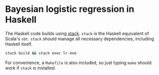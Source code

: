 # Bayesian logistic regression in Haskell


The Haskell code builds using [stack](https://docs.haskellstack.org/en/stable/README/). `stack` is the Haskell equivalent of Scala's `sbt`. `stack` should manage all necessary dependencies, including Haskell itself.


```bash
stack build && stack exec lr-exe
```

For convenience, a `Makefile` is also included, so just typing `make` should work if `stack` is installed.
